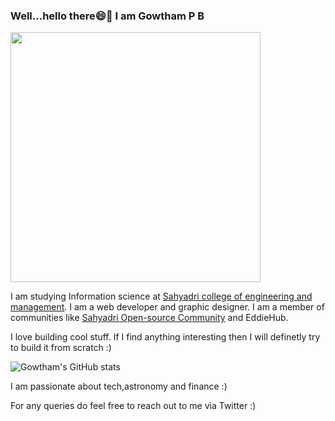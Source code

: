 ### Well...hello there😄👋 I am Gowtham P B
<div></div><div><img src="https://www.bing.com/th/id/OGC.3ccff8c4b2443d93811eac9b2fd56f11?pid=1.7&rurl=https%3a%2f%2fmedia.giphy.com%2fmedia%2fzjMzwz24dr368%2fgiphy.gif&ehk=PTTrBX3t6IJUwwSv2s4KJfji%2ff3a4Qrtmxyh3O7oxkY%3d" width="400px"></div>

<!--
**Gowtham-P-B/Gowtham-P-B** is a ✨ _special_ ✨ repository because its `README.md` (this file) appears on your GitHub profile.-->
I am studying Information science at [Sahyadri college of engineering and management](https://sahyadri.edu.in/). I am a web developer and graphic designer. I am a member of communities like [Sahyadri Open-source Community](https://sosc.org.in) and EddieHub.

I love building cool stuff.
If I find anything interesting then I will definetly try to build it from scratch :)

![Gowtham's GitHub stats](https://github-readme-stats.vercel.app/api?username=GowthamPB&show_icons=true&theme=vision-friendly-dark)

I am passionate about tech,astronomy and finance :)

For any queries do feel free to reach out to me via Twitter :)


